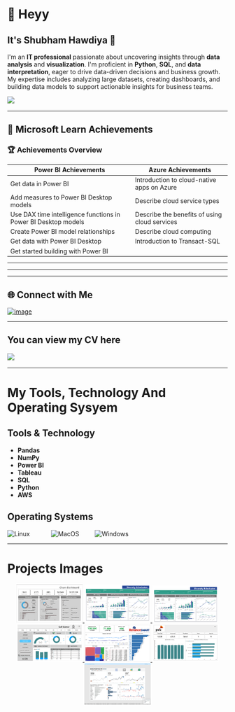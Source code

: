 # 👋 Heyy

## It's Shubham Hawdiya 👋

I'm an **IT professional** passionate about uncovering insights through **data analysis** and **visualization**. I'm proficient in **Python**, **SQL**, and **data interpretation**, eager to drive data-driven decisions and business growth. My expertise includes analyzing large datasets, creating dashboards, and building data models to support actionable insights for business teams.



  <img src="https://github.com/Anmol-Baranwal/Cool-GIFs-For-GitHub/assets/74038190/219bcc70-f5dc-466b-9a60-29653d8e8433" width="500">
</div>



---

## 🏅 Microsoft Learn Achievements

### 🏆 Achievements Overview

| **Power BI Achievements**                                       | **Azure Achievements**                                             |
|------------------------------------------------------------------|--------------------------------------------------------------------|
| Get data in Power BI                                            | Introduction to cloud-native apps on Azure                        |
| Add measures to Power BI Desktop models                          | Describe cloud service types                                      |
| Use DAX time intelligence functions in Power BI Desktop models   | Describe the benefits of using cloud services                     |
| Create Power BI model relationships                              | Describe cloud computing                                          |
| Get data with Power BI Desktop                                  | Introduction to Transact-SQL                                      |
| Get started building with Power BI                              |                                                                    |

---


---


---

## 🌐 Connect with Me
<a href="https://www.linkedin.com/in/s-hawdiya?trk=profile-badge" target="_blank">
  <img width="780" alt="image" src="https://github.com/user-attachments/assets/28c3f8bd-73f7-4101-80db-46a51b19feae" />
</a>





---
## You can view my CV here 
  <a href="https://app.enhancv.com/share/7b19619f/?utm_medium=growth&utm_campaign=share-resume&utm_source=dynamic" target="_blank">
    <img src="https://cdn-icons-png.flaticon.com/512/1604/1604478.png" width="100"/>
  </a>



---

# My Tools, Technology And Operating Sysyem


## Tools & Technology
- **Pandas**
- **NumPy**
- **Power BI**
- **Tableau**
- **SQL**
- **Python**
- **AWS**

## Operating Systems
<div style="display: flex;">
  <img src="https://upload.wikimedia.org/wikipedia/commons/thumb/3/35/Tux.svg/1012px-Tux.svg.png" width="100" alt="Linux">
  <img src="https://upload.wikimedia.org/wikipedia/commons/thumb/3/30/MacOS_logo.svg/120px-MacOS_logo.svg.png?20221222011002" width="100" alt="MacOS">
  <img src="https://cdn.pixabay.com/photo/2018/05/08/21/29/windows-3384024_1280.png" width="100" alt="Windows">
</div>

---

# Projects Images

<div align="center">
  <a href="https://github.com/shawdiya/PwC_PowerBI">
    <img src="https://github.com/shawdiya/PwC_PowerBI/blob/main/images/PwC_Churn.png?raw=true" alt="Call Center Dashboard 1" width="30%" />
  </a>
  <a href="https://github.com/shawdiya/PwC_PowerBI">
    <img src="https://github.com/shawdiya/PwC_PowerBI/blob/main/images/PwC_Diversity_Inclusion_1.png?raw=true" alt="Customer Demographics Dashboard" width="30%" />
  </a>
  <a href="https://github.com/shawdiya/PwC_PowerBI">
    <img src="https://github.com/shawdiya/PwC_PowerBI/blob/main/images/PwC_Diversity_Inclusion_2.png?raw=true" alt="Diversity and Inclusion Dashboard 1" width="30%" />
  </a>
</div>
<div align="center">
  <a href="https://github.com/shawdiya/PwC_PowerBI">
    <img src="https://github.com/shawdiya/PwC_PowerBI/blob/main/images/PwC_call_center_1.png?raw=true" alt="Call Center Dashboard 2" width="30%" />
  </a>
  <a href="https://github.com/shawdiya/PowerBI_Reliance_Smart">
    <img src="https://github.com/shawdiya/PowerBI_Reliance_Smart/raw/main/images/reliance_dashboard.png" alt="Reliance Smart Dashboard" width="30%" />
  </a>
  <a href="https://github.com/shawdiya/PwC_PowerBI">
    <img src="https://github.com/shawdiya/PwC_PowerBI/blob/main/images/PwC_call_center_2.png?raw=true" alt="Diversity and Inclusion Dashboard 2" width="30%" />
  </a>
</div>
<div align="center">
  <a href="https://github.com/shawdiya/Tableau_Sales_Dashboard">
    <img src="https://github.com/shawdiya/Tableau_Sales_Dashboard/raw/main/images/Sales_Dashboard.png" alt="Sales Dashboard" width="30%" />
  </a>
</div>








<!--
## 💬 About Me  
I’m passionate about utilizing data to uncover trends and provide actionable insights that drive business growth. Always eager to learn new tools and technologies to improve my skills and contribute to team success.
-->


<!--
- 🔭 I’m currently working on ...
- 🌱 I’m currently learning ...
- 👯 I’m looking to collaborate on ...
- 🤔 I’m looking for help with ...
- 💬 Ask me about ...
- 📫 How to reach me: ...
- 😄 Pronouns: ...
- ⚡ Fun fact: ...
-->
